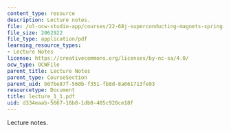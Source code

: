 ```yaml
---
content_type: resource
description: Lecture notes.
file: /ol-ocw-studio-app/courses/22-68j-superconducting-magnets-spring-2003/d334eaab566716b81db0485c920ce18f_lecture_1_1.pdf
file_size: 2062922
file_type: application/pdf
learning_resource_types:
- Lecture Notes
license: https://creativecommons.org/licenses/by-nc-sa/4.0/
ocw_type: OCWFile
parent_title: Lecture Notes
parent_type: CourseSection
parent_uid: b07be87f-560b-f351-fb8d-8a661713fe93
resourcetype: Document
title: lecture_1_1.pdf
uid: d334eaab-5667-16b8-1db0-485c920ce18f
---
```

Lecture notes.